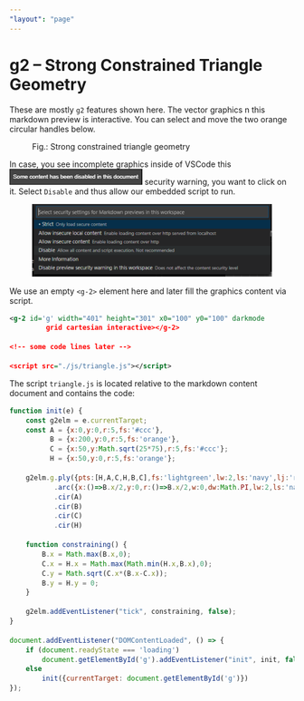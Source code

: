 ```yaml
---
"layout": "page"
---
```

# g2 &ndash; Strong Constrained Triangle Geometry

These are mostly `g2` features shown here. The vector graphics n this markdown preview is interactive. You can select and move the two orange circular handles below.

<figure>
    <g-2 id='g' width="401" height="301" x0="100" y0="100" darkmode 
         grid cartesian interactive></g-2>
  <figcaption>Fig.: Strong constrained triangle geometry</figcaption>
</figure>

In case, you see incomplete graphics inside of  VSCode this ![security-warning.png](./media/security-warning.png) security warning, you want to click on it. Select `Disable` and thus allow our embedded script to run.
<figure>
    <img src="./media/security-settings.png">
</figure>

We use an empty `<g-2>` element here and later fill the graphics content via script.

```xml
<g-2 id='g' width="401" height="301" x0="100" y0="100" darkmode 
         grid cartesian interactive></g-2>

<!-- some code lines later -->

<script src="./js/triangle.js"></script>
```
The script `triangle.js` is located relative to the markdown content document and contains the code:

```js
function init(e) {
    const g2elm = e.currentTarget;
    const A = {x:0,y:0,r:5,fs:'#ccc'}, 
          B = {x:200,y:0,r:5,fs:'orange'},
          C = {x:50,y:Math.sqrt(25*75),r:5,fs:'#ccc'};
          H = {x:50,y:0,r:5,fs:'orange'};

    g2elm.g.ply({pts:[H,A,C,H,B,C],fs:'lightgreen',lw:2,ls:'navy',lj:'round'})
           .arc({x:()=>B.x/2,y:0,r:()=>B.x/2,w:0,dw:Math.PI,lw:2,ls:'navy'})
           .cir(A)
           .cir(B)
           .cir(C)
           .cir(H)

    function constraining() {
        B.x = Math.max(B.x,0);
        C.x = H.x = Math.max(Math.min(H.x,B.x),0);
        C.y = Math.sqrt(C.x*(B.x-C.x));
        B.y = H.y = 0;
    }

    g2elm.addEventListener("tick", constraining, false);
}

document.addEventListener("DOMContentLoaded", () => {
    if (document.readyState === 'loading')
        document.getElementById('g').addEventListener("init", init, false);
    else
        init({currentTarget: document.getElementById('g')})
});
```


<script src="./js/triangle.js"></script>

